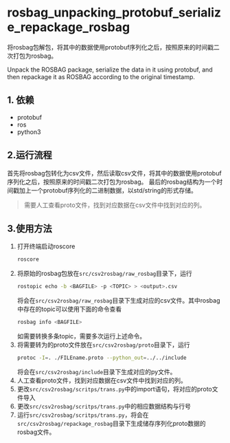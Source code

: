 # rosbag_unpacking_protobuf_serialize_repackage_rosbag

将rosbag包解包，将其中的数据使用protobuf序列化之后，按照原来的时间戳二次打包为rosbag。

Unpack the ROSBAG package, serialize the data in it using protobuf, and then repackage it as ROSBAG according to the original timestamp.

## 1. 依赖
- protobuf
- ros
- python3

## 2.运行流程

首先将rosbag包转化为csv文件，然后读取csv文件，将其中的数据使用protobuf序列化之后，按照原来的时间戳二次打包为rosbag。
最后的rosbag结构为一个时间戳加上一个protobuf序列化的二进制数据，以std/string的形式存储。

> 需要人工查看proto文件，找到对应数据在csv文件中找到对应的列。

## 3.使用方法
 
1. 打开终端启动roscore
    ```bash
    roscore
    ```
2. 将原始的rosbag包放在`src/csv2rosbag/raw_rosbag`目录下，运行
    ```bash
    rostopic echo -b <BAGFILE> -p <TOPIC> > <output>.csv
    ```
   将会在`src/csv2rosbag/raw_rosbag`目录下生成对应的csv文件。其中rosbag中存在的topic可以使用下面的命令查看
    ```bash
    rosbag info <BAGFILE>
    ```
   如需要转换多条topic，需要多次运行上述命令。
3. 将需要转为的proto文件放在`src/csv2rosbag/proto`目录下，运行
    ```bash
    protoc -I=. ./FILEname.proto --python_out=../../include
    ```
   将会在`src/csv2rosbag/include`目录下生成对应的py文件。
4. 人工查看proto文件，找到对应数据在csv文件中找到对应的列。
5. 更改`src/csv2rosbag/scritps/trans.py`中的import语句，将对应的proto文件导入
6. 更改`src/csv2rosbag/scritps/trans.py`中的相应数据结构与行号
7. 运行`src/csv2rosbag/scritps/trans.py`，将会在`src/csv2rosbag/repackage_rosbag`目录下生成储存序列化proto数据的rosbag文件。



